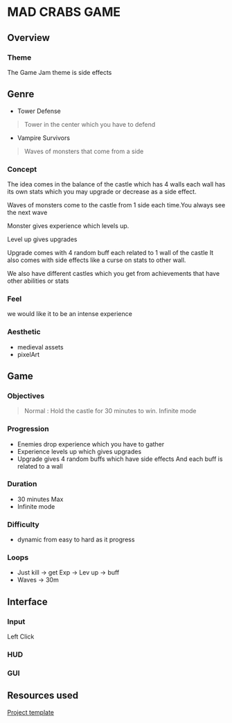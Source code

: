 # MAD CRABS GAME

## Overview

### Theme
The Game Jam theme is side effects
## Genre
- Tower Defense 
> Tower in the center which you have to defend
- Vampire Survivors
> Waves of monsters that come from a side
### Concept
The idea comes in the balance of the castle which has 4 walls  each wall has  its own stats which you may 
upgrade or decrease as a side effect.

Waves of monsters come to the castle from 1 side each time.You always see the next wave

Monster gives experience which levels up.

Level up gives upgrades 

Upgrade comes with 4 random buff each related to 1 wall of the castle It also comes with side effects like 
a curse on stats to other wall.

We also have different castles which you get from achievements that have other abilities or stats 
### Feel
we would like it to be an intense experience
### Aesthetic
- medieval assets 
- pixelArt
## Game
### Objectives
> Normal : Hold the castle for 30 minutes to win.
> Infinite mode
### Progression
- Enemies drop experience which you have to gather 
- Experience levels up which gives upgrades  
- Upgrade gives 4 random buffs which have side effects And each buff is related to a wall
### Duration
-  30 minutes Max
-  Infinite mode 
### Difficulty
- dynamic from easy to hard as it progress 
### Loops
- Just kill -> get Exp -> Lev up -> buff 
- Waves -> 30m
## Interface
### Input
Left Click
### HUD
### GUI

## Resources used
[Project template](doc/template.md)
